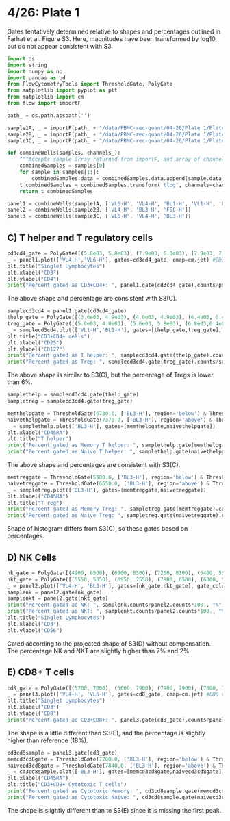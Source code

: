# 4/26: Plate 1

Gates tentatively determined relative to shapes and percentages outlined in Farhat et al. Figure S3. Here, magnitudes have been transformed by log10, but do not appear consistent with S3.


```python
import os
import string
import numpy as np
import pandas as pd
from FlowCytometryTools import ThresholdGate, PolyGate
from matplotlib import pyplot as plt
from matplotlib import cm
from flow import importF
```


```python
path_ = os.path.abspath('')
```


```python
sample1A, _ = importF(path_ + "/data/PBMC-rec-quant/04-26/Plate 1/Plate 1 - Panel 1 IL2R/", "A")
sample2B, _ = importF(path_ + "/data/PBMC-rec-quant/04-26/Plate 1/Plate 1 - Panel 2 IL2R/", "B")
sample3C, _ = importF(path_ + "/data/PBMC-rec-quant/04-26/Plate 1/Plate 1 - Panel 3 IL2R/", "C")
```


```python
def combineWells(samples, channels_):
    """Accepts sample array returned from importF, and array of channels, returns transformed combined well data"""
    combinedSamples = samples[0]
    for sample in samples[1:]:
        combinedSamples.data = combinedSamples.data.append(sample.data)
    t_combinedSamples = combinedSamples.transform('tlog', channels=channels_)
    return t_combinedSamples
```


```python
panel1 = combineWells(sample1A, ['VL6-H', 'VL4-H', 'BL1-H', 'VL1-H', 'BL3-H'])
panel2 = combineWells(sample2B, ['VL4-H', 'BL3-H', 'FSC-H'])
panel3 = combineWells(sample3C, ['VL6-H', 'VL4-H', 'BL3-H'])
```

## C) T helper and T regulatory cells


```python
cd3cd4_gate = PolyGate([(5.8e03, 5.8e03), (7.9e03, 6.0e03), (7.9e03, 7.2e03), (5.7e03, 7.2e03)], ('VL4-H', 'VL6-H'), region='in', name='cd3cd4')
_ = panel1.plot(['VL4-H','VL6-H'], gates=cd3cd4_gate, cmap=cm.jet) #CD3, CD4
plt.title("Singlet Lymphocytes")
plt.xlabel("CD3")
plt.ylabel("CD4")
print("Percent gated as CD3+CD4+: ", panel1.gate(cd3cd4_gate).counts/panel1.counts*100., "%")
```

The above shape and percentage are consistent with S3(C).


```python
samplecd3cd4 = panel1.gate(cd3cd4_gate)
thelp_gate = PolyGate([(3.6e03, 4.9e03), (4.0e03, 4.9e03), (6.4e03, 6.4e03), (6.4e03, 6.7e03), (3.6e03, 6.7e03)], ('VL1-H', 'BL1-H'), region='in', name='thelp')
treg_gate = PolyGate([(5.0e03, 4.0e03), (5.6e03, 5.8e03), (6.8e03,6.4e03), (7e03, 3.8e03), (7e03, 2.0e3), (5.0e03, 2.0e3)], ('VL1-H', 'BL1-H'), region='in', name='treg')
_ = samplecd3cd4.plot(['VL1-H','BL1-H'], gates=[thelp_gate,treg_gate], cmap=cm.jet) #CD3, CD4
plt.title("CD3+CD4+ cells")
plt.xlabel("CD25")
plt.ylabel("CD127")
print("Percent gated as T helper: ", samplecd3cd4.gate(thelp_gate).counts/samplecd3cd4.counts*100., "%")
print("Percent gated as Treg: ", samplecd3cd4.gate(treg_gate).counts/samplecd3cd4.counts*100., "%")
```

The above shape is similar to S3(C), but the percentage of Tregs is lower than 6%.


```python
samplethelp = samplecd3cd4.gate(thelp_gate)
sampletreg = samplecd3cd4.gate(treg_gate)
```


```python
memthelpgate = ThresholdGate(6730.0, ['BL3-H'], region='below') & ThresholdGate(3800.0, ['BL3-H'], region='above')
naivethelpgate = ThresholdGate(7370.0, ['BL3-H'], region='above') & ThresholdGate(8700.0, ['BL3-H'], region='below')
_ = samplethelp.plot(['BL3-H'], gates=[memthelpgate,naivethelpgate])
plt.xlabel("CD45RA")
plt.title("T helper")
print("Percent gated as Memory T helper: ", samplethelp.gate(memthelpgate).counts/samplethelp.counts*100., "%")
print("Percent gated as Naive T helper: ", samplethelp.gate(naivethelpgate).counts/samplethelp.counts*100., "%")
```

The above shape and percentages are consistent with S3(C).


```python
memtreggate = ThresholdGate(5900.0, ['BL3-H'], region='below') & ThresholdGate(3600.0, ['BL3-H'], region='above')
naivetreggate = ThresholdGate(6650.0, ['BL3-H'], region='above') & ThresholdGate(8700.0, ['BL3-H'], region='below')
_ = sampletreg.plot(['BL3-H'], gates=[memtreggate,naivetreggate])
plt.xlabel("CD45RA")
plt.title("T reg")
print("Percent gated as Memory Treg: ", sampletreg.gate(memtreggate).counts/sampletreg.counts*100., "%")
print("Percent gated as Naive Treg: ", sampletreg.gate(naivetreggate).counts/sampletreg.counts*100., "%")
```

Shape of histogram differs from S3(C), so these gates based on percentages.

## D) NK Cells


```python
nk_gate = PolyGate([(4900, 6500), (6900, 8300), (7200, 8100), (5400, 5900)], ('VL4-H', 'BL3-H'), region='in', name='nk')
nkt_gate = PolyGate([(5550, 5850), (6950, 7550), (7800, 6500), (6000, 5100)], ('VL4-H', 'BL3-H'), region='in', name='nkt')
_ = panel2.plot(['VL4-H', 'BL3-H'], gates=[nk_gate,nkt_gate], gate_colors=['red','red'], cmap=cm.jet) #CD56 vs. CD3
samplenk = panel2.gate(nk_gate)
samplenkt = panel2.gate(nkt_gate)
print("Percent gated as NK: ", samplenk.counts/panel2.counts*100., "%")
print("Percent gated as NKT: ", samplenkt.counts/panel2.counts*100., "%")
plt.title("Singlet Lymphocytes")
plt.xlabel("CD3")
plt.ylabel("CD56")
```

Gated according to the projected shape of S3(D) without compensation. The percentage NK and NKT are slightly higher than 7% and 2%.

## E) CD8+ T cells


```python
cd8_gate = PolyGate([(5700, 7000), (5600, 7900), (7900, 7900), (7800, 7000)], ('VL4-H', 'VL6-H'), region='in', name='cd8')
_ = panel3.plot(['VL4-H', 'VL6-H'], gates=cd8_gate, cmap=cm.jet) #CD8 vs. CD3
plt.title("Singlet Lymphocytes")
plt.xlabel("CD3")
plt.ylabel("CD8")
print("Percent gated as CD3+CD8+: ", panel3.gate(cd8_gate).counts/panel3.counts*100., "%")
```

The shape is a little different than S3(E), and the percentage is slightly higher than reference (18%).


```python
cd3cd8sample = panel3.gate(cd8_gate)
memcd3cd8gate = ThresholdGate(7280.0, ['BL3-H'], region='below') & ThresholdGate(4200.0, ['BL3-H'], region='above')
naivecd3cd8gate = ThresholdGate(7840.0, ['BL3-H'], region='above') & ThresholdGate(8800.0, ['BL3-H'], region='below')
_ = cd3cd8sample.plot(['BL3-H'], gates=[memcd3cd8gate,naivecd3cd8gate])
plt.xlabel("CD45RA")
plt.title("CD3+CD8+ Cytotoxic T cells")
print("Percent gated as Cytotoxic Memory: ", cd3cd8sample.gate(memcd3cd8gate).counts/cd3cd8sample.counts*100., "%")
print("Percent gated as Cytotoxic Naive: ", cd3cd8sample.gate(naivecd3cd8gate).counts/cd3cd8sample.counts*100., "%")
```

The shape is slightly different than to S3(E) since it is missing the first peak.


```python

```
